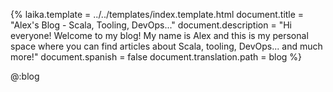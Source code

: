 {%
	laika.template = ../../templates/index.template.html
	document.title = "Alex's Blog - Scala, Tooling, DevOps..."
    document.description = "Hi everyone! Welcome to my blog! My name is Alex and this is my personal space where you can find articles about Scala, tooling, DevOps... and much more!"
	document.spanish = false
    document.translation.path = blog
%}

@:blog
    